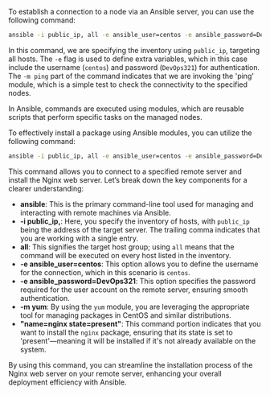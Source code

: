 To establish a connection to a node via an Ansible server, you can use the following command: 

```bash
ansible -i public_ip, all -e ansible_user=centos -e ansible_password=DevOps321 -m ping
```

In this command, we are specifying the inventory using `public_ip`, targeting all hosts. The `-e` flag is used to define extra variables, which in this case include the username (`centos`) and password (`DevOps321`) for authentication. The `-m ping` part of the command indicates that we are invoking the 'ping' module, which is a simple test to check the connectivity to the specified nodes. 

In Ansible, commands are executed using modules, which are reusable scripts that perform specific tasks on the managed nodes.

To effectively install a package using Ansible modules, you can utilize the following command:

```bash
ansible -i public_ip, all -e ansible_user=centos -e ansible_password=DevOps321 -m yum "name=nginx state=present"
```

This command allows you to connect to a specified remote server and install the Nginx web server. Let’s break down the key components for a clearer understanding:

- **ansible**: This is the primary command-line tool used for managing and interacting with remote machines via Ansible.
- **-i public_ip,**: Here, you specify the inventory of hosts, with `public_ip` being the address of the target server. The trailing comma indicates that you are working with a single entry.
- **all**: This signifies the target host group; using `all` means that the command will be executed on every host listed in the inventory.
- **-e ansible_user=centos**: This option allows you to define the username for the connection, which in this scenario is `centos`.
- **-e ansible_password=DevOps321**: This option specifies the password required for the user account on the remote server, ensuring smooth authentication.
- **-m yum**: By using the `yum` module, you are leveraging the appropriate tool for managing packages in CentOS and similar distributions.
- **"name=nginx state=present"**: This command portion indicates that you want to install the `nginx` package, ensuring that its state is set to 'present'—meaning it will be installed if it's not already available on the system.

By using this command, you can streamline the installation process of the Nginx web server on your remote server, enhancing your overall deployment efficiency with Ansible.
